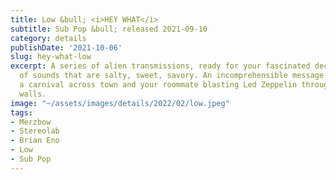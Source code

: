 ```yaml
---
title: Low &bull; <i>HEY WHAT</i>
subtitle: Sub Pop &bull; released 2021-09-10
category: details
publishDate: '2021-10-06'
slug: hey-what-low
excerpt: A series of alien transmissions, ready for your fascinated decoding. A layering
  of sounds that are salty, sweet, savory. An incomprehensible message competing with
  a carnival across town and your roommate blasting Led Zeppelin through muffling
  walls.
image: "~/assets/images/details/2022/02/low.jpeg"
tags:
- Merzbow
- Stereolab
- Brian Eno
- Low
- Sub Pop
---
```



